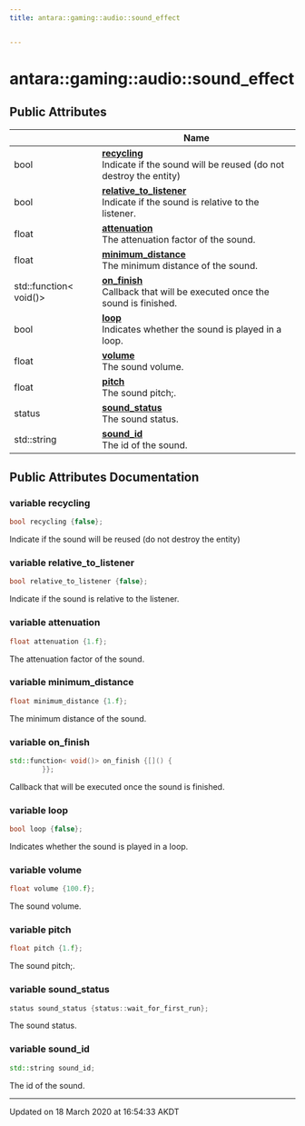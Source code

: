 ```yaml
---
title: antara::gaming::audio::sound_effect


---
```


# antara::gaming::audio::sound_effect

















## Public Attributes

|                | Name           |
| -------------- | -------------- |
| bool | **[recycling](Classes/structantara_1_1gaming_1_1audio_1_1sound__effect.md#variable-recycling)** <br>Indicate if the sound will be reused (do not destroy the entity)  |
| bool | **[relative_to_listener](Classes/structantara_1_1gaming_1_1audio_1_1sound__effect.md#variable-relative_to_listener)** <br>Indicate if the sound is relative to the listener.  |
| float | **[attenuation](Classes/structantara_1_1gaming_1_1audio_1_1sound__effect.md#variable-attenuation)** <br>The attenuation factor of the sound.  |
| float | **[minimum_distance](Classes/structantara_1_1gaming_1_1audio_1_1sound__effect.md#variable-minimum_distance)** <br>The minimum distance of the sound.  |
| std::function< void()> | **[on_finish](Classes/structantara_1_1gaming_1_1audio_1_1sound__effect.md#variable-on_finish)** <br>Callback that will be executed once the sound is finished.  |
| bool | **[loop](Classes/structantara_1_1gaming_1_1audio_1_1sound__effect.md#variable-loop)** <br>Indicates whether the sound is played in a loop.  |
| float | **[volume](Classes/structantara_1_1gaming_1_1audio_1_1sound__effect.md#variable-volume)** <br>The sound volume.  |
| float | **[pitch](Classes/structantara_1_1gaming_1_1audio_1_1sound__effect.md#variable-pitch)** <br>The sound pitch;.  |
| status | **[sound_status](Classes/structantara_1_1gaming_1_1audio_1_1sound__effect.md#variable-sound_status)** <br>The sound status.  |
| std::string | **[sound_id](Classes/structantara_1_1gaming_1_1audio_1_1sound__effect.md#variable-sound_id)** <br>The id of the sound.  |












## Public Attributes Documentation

### variable recycling

```cpp
bool recycling {false};
```

Indicate if the sound will be reused (do not destroy the entity) 



























### variable relative_to_listener

```cpp
bool relative_to_listener {false};
```

Indicate if the sound is relative to the listener. 



























### variable attenuation

```cpp
float attenuation {1.f};
```

The attenuation factor of the sound. 



























### variable minimum_distance

```cpp
float minimum_distance {1.f};
```

The minimum distance of the sound. 



























### variable on_finish

```cpp
std::function< void()> on_finish {[]() {
        }};
```

Callback that will be executed once the sound is finished. 



























### variable loop

```cpp
bool loop {false};
```

Indicates whether the sound is played in a loop. 



























### variable volume

```cpp
float volume {100.f};
```

The sound volume. 



























### variable pitch

```cpp
float pitch {1.f};
```

The sound pitch;. 



























### variable sound_status

```cpp
status sound_status {status::wait_for_first_run};
```

The sound status. 



























### variable sound_id

```cpp
std::string sound_id;
```

The id of the sound. 































-------------------------------

Updated on 18 March 2020 at 16:54:33 AKDT